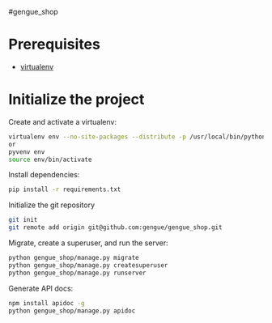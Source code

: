 
#gengue_shop


# Prerequisites 
- [virtualenv](https://virtualenv.pypa.io/en/latest/)

# Initialize the project
Create and activate a virtualenv:

```bash
virtualenv env --no-site-packages --distribute -p /usr/local/bin/python3
or
pyvenv env
source env/bin/activate
```
Install dependencies:

```bash
pip install -r requirements.txt
```

Initialize the git repository

```bash
git init
git remote add origin git@github.com:gengue/gengue_shop.git
```

Migrate, create a superuser, and run the server:

```bash
python gengue_shop/manage.py migrate
python gengue_shop/manage.py createsuperuser
python gengue_shop/manage.py runserver
```

Generate API docs:

```bash
npm install apidoc -g
python gengue_shop/manage.py apidoc 
```
